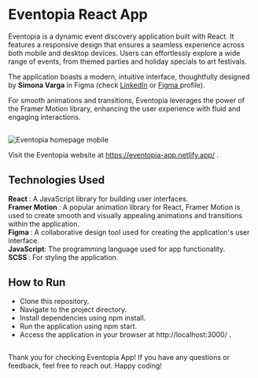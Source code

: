 # Eventopia React App

Eventopia is a dynamic event discovery application built with React. It features a responsive design that ensures a seamless experience across both mobile and desktop devices. Users can effortlessly explore a wide range of events, from themed parties and holiday specials to art festivals.

The application boasts a modern, intuitive interface, thoughtfully designed by <b>Simona Varga</b> in Figma (check <a href='https://www.linkedin.com/in/simona-varga/' target="_blank">LinkedIn</a> or <a href='https://www.figma.com/design/e0HAqrv2G9j1tkK6uXCjnb/Portfolio?node-id=0-1&t=MSaO8Z2cmlVOP8Ch-0' target="_blank">Figma </a> profile). 

For smooth animations and transitions, Eventopia leverages the power of the Framer Motion library, enhancing the user experience with fluid and engaging interactions.

##

![Eventopia homepage mobile](https://github.com/user-attachments/assets/6821d3d2-cfcc-428b-9af6-fe876bb0ee42)

Visit the Eventopia website at https://eventopia-app.netlify.app/ . 

## Technologies Used
<b>React </b>: A JavaScript library for building user interfaces.  <br>
<b>Framer Motion </b>: A popular animation library for React, Framer Motion is used to create smooth and visually appealing animations and transitions within the application.  <br>
<b>Figma </b>: A collaborative design tool used for creating the application's user interface.  <br>
<b>JavaScript</b>: The programming language used for app functionality.<br>
<b>SCSS </b>: For styling the application.<br>


## How to Run
- Clone this repository.
- Navigate to the project directory.
- Install dependencies using npm install.
- Run the application using npm start.
- Access the application in your browser at http://localhost:3000/ .

## 
Thank you for checking Eventopia App! If you have any questions or feedback, feel free to reach out. Happy coding!

